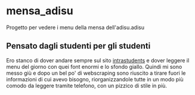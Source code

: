 # mensa_adisu

Progetto per vedere i menu della mensa dell'adisu.adisu

## Pensato dagli studenti per gli studenti

Ero stanco di dover andare sempre sul sito [intrastudents](intrastudents.adisu.umbria.it) e dover leggere il menu del giorno con quei font enormi e lo sfondo giallo.
Quindi mi sono messo giù e dopo un bel po' di webscraping sono riuscito a tirare fuori le informazioni di cui avevo bisogno, riorganizzandole tutte
in un modo più comodo da leggere tramite telefono, con un pizzico di stile in più.